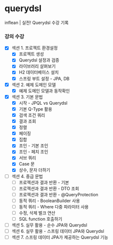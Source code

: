 # querydsl
inflean | 실전! Querydsl 수강 기록


### 강의 수강
- [x] 섹션 1. 프로젝트 환경설정
    - [x] 프로젝트 생성
    - [x] Querydsl 설정과 검증
    - [x] 라이브러리 살펴보기
    - [x] H2 데이터베이스 설치
    - [x] 스프링 부트 설정 - JPA, DB
- [x] 섹션 2. 예제 도메인 모델
    - [x] 예제 도메인 모델과 동작확인
- [x] 섹션 3. 기본 문법
    - [x] 시작 - JPQL vs Querydsl
    - [x] 기본 Q-Type 활용
    - [x] 검색 조건 쿼리
    - [x] 결과 조회
    - [x] 정렬
    - [x] 페이징
    - [x] 집합
    - [x] 조인 - 기본 조인
    - [x] 조인 - 페치 조인
    - [x] 서브 쿼리
    - [x] Case 문
    - [x] 상수, 문자 더하기
- [ ] 섹션 4. 중급 문법
    - [ ] 프로젝션과 결과 반환 - 기본
    - [ ] 프로젝션과 결과 반환 - DTO 조회
    - [ ] 프로젝션과 결과 반환 - @QueryProtection
    - [ ] 동적 쿼리 - BooleanBuilder 사용
    - [ ] 동적 쿼리 - Where 다중 파라미터 사용
    - [ ] 수정, 삭제 벌크 연산
    - [ ] SQL function 호출하기
- [ ] 섹션 5. 실무 활용 - 순수 JPA와 Querydsl
- [ ] 섹션 6. 실무 활용 - 스프링 데이터 JPA와 Querydsl
- [ ] 섹션 7. 스프링 데이터 JPA가 제공하는 Querydsl 기능
